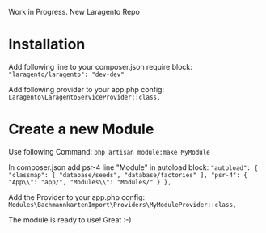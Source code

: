 Work in Progress.
New Laragento Repo

# Installation
Add following line to your composer.json require block:
`"laragento/laragento": "dev-dev"`

Add following provider to your app.php config: 
`Laragento\LaragentoServiceProvider::class,`


# Create a new Module
Use following Command:
`php artisan module:make MyModule`

In composer.json add psr-4 line "Module" in autoload block:
`"autoload": {
    "classmap": [
        "database/seeds",
        "database/factories"
    ],
    "psr-4": {
        "App\\": "app/",
        "Modules\\": "Modules/"
    }
},`

Add the Provider to your app.php config:
`Modules\BachmannkartenImport\Providers\MyModuleProvider::class,`

The module is ready to use! Great :-)